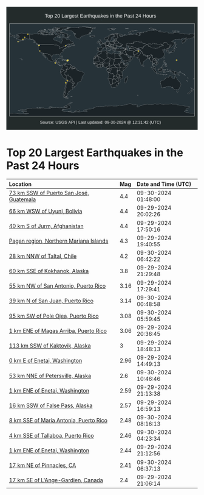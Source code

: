 ![Map](./map.png)

# Top 20 Largest Earthquakes in the Past 24 Hours

| Location | Mag | Date and Time (UTC) |
|:---|:---|:---|
| [73 km SSW of Puerto San José, Guatemala](https://earthquake.usgs.gov/earthquakes/eventpage/us7000nh62) | 4.4 | 09-30-2024 01:48:00 |
| [66 km WSW of Uyuni, Bolivia](https://earthquake.usgs.gov/earthquakes/eventpage/us7000nh55) | 4.4 | 09-29-2024 20:02:26 |
| [40 km S of Jurm, Afghanistan](https://earthquake.usgs.gov/earthquakes/eventpage/us7000nh4q) | 4.4 | 09-29-2024 17:50:16 |
| [Pagan region, Northern Mariana Islands](https://earthquake.usgs.gov/earthquakes/eventpage/us7000nh53) | 4.3 | 09-29-2024 19:40:55 |
| [28 km NNW of Taltal, Chile](https://earthquake.usgs.gov/earthquakes/eventpage/us7000nh6t) | 4.2 | 09-30-2024 06:42:22 |
| [60 km SSE of Kokhanok, Alaska](https://earthquake.usgs.gov/earthquakes/eventpage/ak024cjue5zc) | 3.8 | 09-29-2024 21:29:48 |
| [55 km NW of San Antonio, Puerto Rico](https://earthquake.usgs.gov/earthquakes/eventpage/pr71461323) | 3.16 | 09-29-2024 17:29:41 |
| [39 km N of San Juan, Puerto Rico](https://earthquake.usgs.gov/earthquakes/eventpage/pr71461358) | 3.14 | 09-30-2024 00:48:58 |
| [95 km SW of Pole Ojea, Puerto Rico](https://earthquake.usgs.gov/earthquakes/eventpage/pr71461388) | 3.08 | 09-30-2024 05:59:45 |
| [1 km ENE of Magas Arriba, Puerto Rico](https://earthquake.usgs.gov/earthquakes/eventpage/pr71461338) | 3.06 | 09-29-2024 20:36:45 |
| [113 km SSW of Kaktovik, Alaska](https://earthquake.usgs.gov/earthquakes/eventpage/ak024cjspv1v) | 3 | 09-29-2024 18:48:13 |
| [0 km E of Enetai, Washington](https://earthquake.usgs.gov/earthquakes/eventpage/uw62042407) | 2.96 | 09-29-2024 14:49:13 |
| [53 km NNE of Petersville, Alaska](https://earthquake.usgs.gov/earthquakes/eventpage/ak024clbhdvd) | 2.6 | 09-30-2024 10:46:46 |
| [1 km ENE of Enetai, Washington](https://earthquake.usgs.gov/earthquakes/eventpage/uw62042547) | 2.59 | 09-29-2024 21:13:38 |
| [16 km SSW of False Pass, Alaska](https://earthquake.usgs.gov/earthquakes/eventpage/av93291623) | 2.57 | 09-29-2024 16:59:13 |
| [8 km SSE of Maria Antonia, Puerto Rico](https://earthquake.usgs.gov/earthquakes/eventpage/pr71461398) | 2.48 | 09-30-2024 08:16:13 |
| [4 km SSE of Tallaboa, Puerto Rico](https://earthquake.usgs.gov/earthquakes/eventpage/pr71461378) | 2.46 | 09-30-2024 04:23:34 |
| [1 km ENE of Enetai, Washington](https://earthquake.usgs.gov/earthquakes/eventpage/uw61503338) | 2.44 | 09-29-2024 21:12:56 |
| [17 km NE of Pinnacles, CA](https://earthquake.usgs.gov/earthquakes/eventpage/nc75068466) | 2.41 | 09-30-2024 06:37:13 |
| [17 km SE of L'Ange-Gardien, Canada](https://earthquake.usgs.gov/earthquakes/eventpage/us7000nh5b) | 2.4 | 09-29-2024 21:06:14 |
